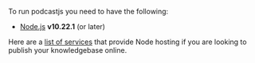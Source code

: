 <!-- 

layout : post
title : Requirements
description : Just nodejs
category : ai
tags : series, fiction
comments : true 
author : Rich Dotcom
thumbnail_image_url: images/img_3.jpg
datetime_str: 22 August 2017
datetime : 2017-08-22
duration: 0:30:20
sound_url: http://www.largesound.com/ashborytour/sound/AshboryBYU.mp3

-->


To run podcastjs you need to have the following:

* [Node.js](http://nodejs.org) **v10.22.1** (or later)

Here are a [list of services](https://github.com/joyent/node/wiki/Node-Hosting) that provide Node hosting
if you are looking to publish your knowledgebase online.
